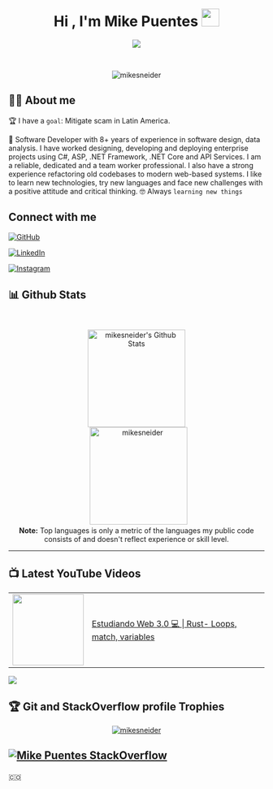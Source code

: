 <h1 align="center">Hi , I'm Mike Puentes <img src="https://media.giphy.com/media/hvRJCLFzcasrR4ia7z/giphy.gif" width="35"></h1>
<p align="center">
  <a href="https://github.com/DenverCoder1/readme-typing-svg"><img src="https://readme-typing-svg.herokuapp.com?lines=Computer+Science+Msc;Support+Engineer+for+Azure;dotNET+Developer;Podcaster;Microsoft+Evangelist(AZ900);Always%20learning%20new%20things&center=true&width=500&height=50"></a>
</p>


<br>

<p align="center"> 
	<img src="https://komarev.com/ghpvc/?username=mikesneider&label=Profile%20views&color=0e75b6&style=plastic" alt="mikesneider" /> 
	
</p>


## :sassy_man:  About me
:trophy: I have a `goal`: Mitigate scam in Latin America.

🧮 Software Developer with 8+ years of experience in software design, data analysis. I have worked designing, developing and deploying enterprise projects using C#, ASP, .NET Framework, .NET Core and API Services. I am a reliable, dedicated and a team worker professional. I also have a strong experience refactoring old codebases to modern web-based systems. I like to learn new technologies, try new languages and face new challenges with a positive attitude and critical thinking.
:nerd_face: Always `learning new things`



## Connect with me
<p align="center">
	
<a href="https://github.com/mikesneider"><img src="https://img.shields.io/badge/github-%23181717.svg?style=plastic&logo=github&logoColor=white" alt="GitHub"/></a>
	
<a href="https://www.linkedin.com/in/mikesneider/"><img src="https://img.shields.io/badge/linkedin-%230A66C2.svg?style=plastic&logo=linkedin&logoColor=white" alt="LinkedIn"/></a>
	
<a href="https://www.instagram.com/mikesneiderp/"><img src="https://img.shields.io/badge/instagram-%23E4405F.svg?style=plastic&logo=instagram&logoColor=white" alt="Instagram"/></a>
</p>




## 📊 Github Stats




  <br/>
  <p align="center">
    <a href="https://github.com/anuraghazra/github-readme-stats"><img alt="mikesneider's Github Stats" src="https://github-readme-stats.vercel.app/api?username=mikesneider&show_icons=true&count_private=true&theme=algolia" height="192px"/></a>
<br/>
  &nbsp;
	  <img src="https://github-readme-stats.vercel.app/api/top-langs?username=mikesneider&langs_count=10&show_icons=true&locale=en&layout=compact&theme=algolia" alt="mikesneider" height="192px"/>
  <br/>
  <b>Note:</b> Top languages is only a metric of the languages my public code consists of and doesn't reflect experience or skill level.
  </p>
  
  

----
## 📺 Latest YouTube Videos

<table>
  <tbody>
<!-- YOUTUBE:START --><tr><td><a href="https://youtu.be/c-8CB24WCvw"><img width="140px" src="https://i.ytimg.com/vi/c-8CB24WCvw/mqdefault.jpg"></a></td>
<td><a href="https://youtu.be/c-8CB24WCvw">Estudiando Web 3.0 💻 | Rust- Loops, match, variables</a><br/></td></tr>
<!-- YOUTUBE:END -->
</tbody>
  </table>

[<img src="https://img.shields.io/badge/-Subscribe-red?style=for-the-badge&logo=youtube&logoColor=white"/>](https://www.youtube.com/channel/UCTmWKK6iB6yRP1yjk7fDf2Q?sub_confirmation=1)



## :trophy: Git and StackOverflow profile Trophies

<p align="center"> <a href="https://github.com/ryo-ma/github-profile-trophy"><img src="https://github-profile-trophy.vercel.app/?username=mikesneider&layout=compact&theme=algolia" alt="mikesneider" /></a> 

[![Mike Puentes StackOverflow](https://github-readme-stackoverflow.vercel.app/?userID=4839262&theme=dark)](https://stackoverflow.com/users/4839262/mikesneider)
	</p>
-----

:colombia:
